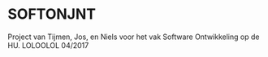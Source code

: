 # SOFTONJNT
Project van Tijmen, Jos, en Niels voor het vak Software Ontwikkeling op de HU.
LOLOOLOL
04/2017
